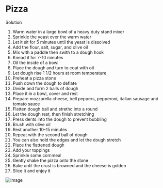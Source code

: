 # Pizza 

Solution 
1. Warm water in a large bowl of a heavy duty stand mixer
2. Sprinkle the yeast over the warm water
3. Let it sit for 5 minutes until the yeast is dissolved
4. Add the flour, salt, sugar, and olive oil
5. Mix with a paddle then swith to a dough hook
6. Knead it for 7-10 minutes 
7. Oil the inside of a bowl
8. Place the dough and turn to coat with oil 
9. Let dough rise 1 1/2 hours at room temperature 
10. Preheat a pizza stone 
11. Push down the dough to deflate 
12. Divide and form 2 balls of dough 
13. Place it in a bowl, cover and rest 
14. Prepare mozzarella cheese, bell peppers, pepperoni, italian sausage and tomato sauce 
15. Flatten dough ball and strethc into a round 
16. Let the dough rest, then finish stretching 
17. Press dents into the dough to prevent bubbling 
18. Brush with olive oil 
19. Rest another 10-15 minutes 
20. Repeat with the second ball of dough 
21. You can also hold the edges and let the dough stretch
22. Place the flattened dough  
23. Add your toppings 
24. Sprinkle some cornmeal 
25. Gently shake the pizza onto the stone 
26. Bake until the crust is browned and the cheese is golden 
27. Slice it and enjoy it 

![image](https://user-images.githubusercontent.com/126510065/232595531-afaa70f3-cbee-4c77-b166-b4f0bee714bd.png)